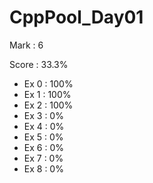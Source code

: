 # CppPool_Day01

Mark : 6

Score : 33.3%

- Ex 0 : 100%
- Ex 1 : 100%
- Ex 2 : 100%
- Ex 3 : 0%
- Ex 4 : 0%
- Ex 5 : 0%
- Ex 6 : 0%
- Ex 7 : 0%
- Ex 8 : 0%
